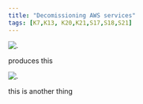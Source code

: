 ```yaml
---
title: "Decomissioning AWS services"
tags: [K7,K13, K20,K21,S17,S18,S21]
---
```


![.](../decomissioning_resources/carbon.png)

produces this

![.](../decomissioning_resources/carbon-1.png)

this is another thing
